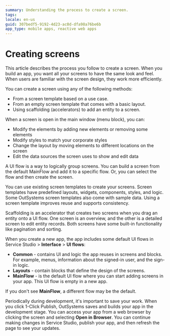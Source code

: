 ```yaml
---
summary: Understanding the process to create a screen.  
tags:
locale: en-us
guid: 307bedf5-9192-4d23-ac0d-dfa98a76be6b
app_type: mobile apps, reactive web apps
---
```


# Creating screens

This article describes the process you follow to create a screen. When you build an app, you want all your screens to have the same look and feel. When users are familiar with the screen design, they work more efficiently.

You can create a screen using any of the following methods:

* From a screen template based on a use case.
* From an empty screen template that comes with a basic layout.
* Using scaffolding (accelerators) to add an entity to a screen.

When a screen is open in the main window (menu block), you can:

* Modify the elements by adding new elements or removing some elements
* Modify styles to match your corporate styles
* Change the layout by moving elements to different locations on the screen
* Edit the data sources the screen uses to show and edit data

A UI flow is a way to logically group screens. You can build a screen from the default MainFlow and add it to a specific flow. Or, you can select the flow and then create the screen.

You can use existing screen templates to create your screens. Screen templates have predefined layouts, widgets, components, styles, and logic. Some OutSystems screen templates also come with sample data. Using a screen template improves reuse and supports consistency.

Scaffolding is an accelerator that creates two screens when you drag an entity onto a UI flow. One screen is an overview, and the other is a detailed screen to edit entity records. Both screens have some built-in functionality like pagination and sorting.

When you create a new app, the app includes some default UI flows in Service Studio > **Interface** > **UI flows**:

* **Common** - contains UI and logic the app reuses in screens and blocks. For example, menus, information about the signed-in user, and the sign-in logic.
* **Layouts** - contain blocks that define the design of the screens.
* **MainFlow** - is the default UI flow where you can start adding screens in your app. This UI flow is empty in a new app.

<div class="info" markdown="1">

If you don't see **MainFlow**, a different flow may be the default.

</div>

Periodically during development, it's important to save your work. When you click 1-Click Publish, OutSystems saves and builds your app in the development stage. You can access your app from a web browser by clicking the screen and selecting **Open in Browser**. You can continue making changes in Service Studio, publish your app, and then refresh the page to see your updates.
